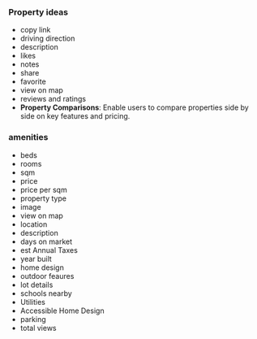 ### Property ideas

- copy link
- driving direction
- description
- likes
- notes
- share
- favorite
- view on map
- reviews and ratings
- **Property Comparisons**: Enable users to compare properties side by side on key features and pricing.


### amenities
- beds
- rooms
- sqm
- price
- price per sqm
- property type
- image
- view on map
- location
- description
- days on market
- est Annual Taxes
- year built
- home design
- outdoor feaures
- lot details
- schools nearby
- Utilities
- Accessible Home Design
- parking
- total views
